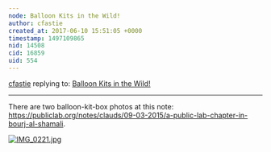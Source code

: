 ```yaml
---
node: Balloon Kits in the Wild!
author: cfastie
created_at: 2017-06-10 15:51:05 +0000
timestamp: 1497109865
nid: 14508
cid: 16859
uid: 554
---
```




[cfastie](../profile/cfastie) replying to: [Balloon Kits in the Wild!](../notes/bronwen/06-07-2017/balloon-kits-in-the-wild)

----
There are two balloon-kit-box photos at this note: https://publiclab.org/notes/clauds/09-03-2015/a-public-lab-chapter-in-bourj-al-shamali. 

[![IMG_0221.jpg](https://publiclab.org/system/images/photos/000/011/457/medium/IMG_0221.jpg)](https://publiclab.org/system/images/photos/000/011/457/original/IMG_0221.jpg)  

